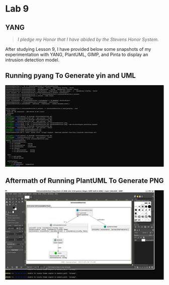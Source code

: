 # Lab 9
## YANG
> *I pledge my Honor that I have abided by the Stevens Honor System.*

After studying Lesson 9, I have provided below some snapshots of my experimentation with YANG, PlantUML, GIMP, and Pinta to display an intrusion detection model. 

## Running pyang To Generate yin and UML

![Running pyang To Generate yin and UML](https://github.com/dyassa123/CPE322A/blob/main/Lab%209/Media/Running%20pyang%20To%20Generate%20yin%20and%20UML.png)

## Aftermath of Running PlantUML To Generate PNG

![Aftermath of Running PlantUML To Generate PNG](https://github.com/dyassa123/CPE322A/blob/main/Lab%209/Media/Aftermath%20of%20Running%20PlantUML%20To%20Generate%20PNG.png)



